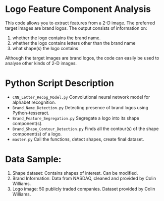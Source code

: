 # Logo Feature Component Analysis

This code allows you to extract features from a 2-D image. The preferred target images are brand logos. 
The output consists of information on:
  1.	whether the logo contains the brand name.
  2.	whether the logo contains letters other than the brand name
  3.	what shape(s) the logo contains 

Although the target images are brand logos, the code can easily be used to analyse other kinds of 2-D images.

# Python Script Description

* `CNN_Letter_Recog_Model.py` Convolutional neural network model for alphabet recognition.
*	`Brand_Name_Detection.py` Detecting presence of brand logos using Python-tesseract.
*	`Brand_Feature_Segregation.py` Segregate a logo into its shape component(s).
*	`Brand_Shape_Contour_Detection.py` Finds all the contour(s) of the shape component(s) of a logo.
*	`master.py` Call the functions, detect shapes, create final dataset.

# Data Sample:

1.	Shape dataset: Contains shapes of interest. Can be modified.
2.	Brand Information: Data from NASDAQ, cleaned and provided by Colin Williams.
3.	Logo image: 50 publicly traded companies. Dataset provided by Colin Williams.

